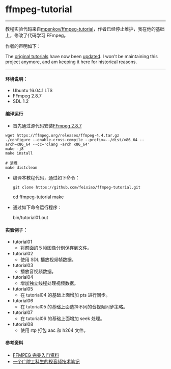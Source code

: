 # ffmpeg-tutorial

---

教程实验代码来自[mpenkov/ffmpeg-tutorial](https://github.com/mpenkov/ffmpeg-tutorial)，作者已经停止维护，我在他的基础上，修改了代码学习 FFmpeg。

作者的声明如下：

The [original tutorials](http://dranger.com/ffmpeg/) have now been [updated](https://ffmpeg.org/pipermail/libav-user/2015-February/007896.html).
I won't be maintaining this project anymore, and am keeping it here for historical reasons.

---

#### 环境说明：

- Ubuntu 16.04.1 LTS
- FFmpeg 2.8.7
- SDL 1.2

#### 编译运行

- 首先通过源代码安装[FFmpeg 2.8.7](https://ffmpeg.org/download.html#releases)

```shell
wget https://ffmpeg.org/releases/ffmpeg-4.4.tar.gz
./configure --enable-cross-compile --prefix=../dist/x86_64 --arch=x86_64 --cc='clang -arch x86_64'
make -j8
make install

# 清理
make distclean
```

- 编译本教程代码，通过如下命令：

      git clone https://github.com/feixiao/ffmpeg-tutorial.git

  cd ffmpeg-tutorial
  make

- 通过如下命令运行程序：

  bin/tutorial01.out

#### 实验例子：

- tutorial01
  - 将前面的５帧图像分别保存到文件。
- tutorial02
  - 使用 SDL 播放视频帧数据。
- tutorial03
  - 播放音视频数据。
- tutorial04
  - 增加独立线程处理视频数据。
- tutorial05
  - 在 tutorial04 的基础上面增加 pts 进行同步。
- tutorial06
  - 在 tutorial05 的基础上面选择不同的音视频同步策略。
- tutorial07
  - 在 tutorial06 的基础上面增加 seek 处理。
- tutorial08
  - 使用 rtp 打包 aac 和 h264 文件。

#### 参考资料

- [FFMPEG 完美入门资料](http://download.csdn.net/download/leeking1989/7111345)
- [一个广院工科生的视音频技术笔记](http://blog.csdn.net/leixiaohua1020)
